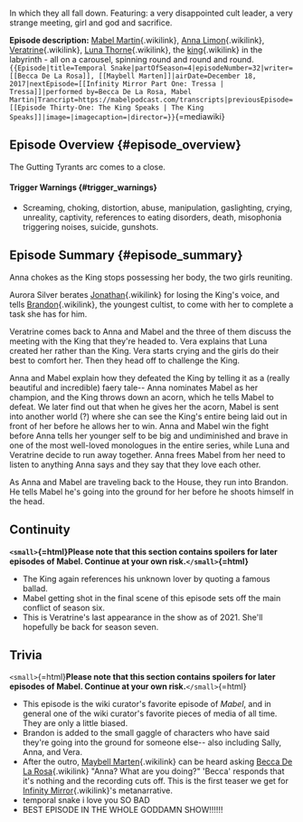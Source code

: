 In which they all fall down. Featuring: a very disappointed cult leader,
a very strange meeting, girl and god and sacrifice.

**Episode description:** [Mabel
Martin](Mabel_Martin "Mabel Martin"){.wikilink}, [Anna
Limon](Anna_Limón "Anna Limon"){.wikilink},
[Veratrine](Veratrine "Veratrine"){.wikilink}, [Luna
Thorne](Luna_Thorne "Luna Thorne"){.wikilink}, the
[king](The_King "king"){.wikilink} in the labyrinth - all on a carousel,
spinning round and round and round.
`{{Episode|title=Temporal Snake|partOfSeason=4|episodeNumber=32|writer=[[Becca De La Rosa]], [[Maybell Marten]]|airDate=December 18, 2017|nextEpisode=[[Infinity Mirror Part One: Tressa | Tressa]]|performed by=Becca De La Rosa, Mabel Martin|Trancript=https://mabelpodcast.com/transcripts|previousEpisode=[[Episode Thirty-One: The King Speaks | The King Speaks]]|image=|imagecaption=|director=}}`{=mediawiki}

## Episode Overview {#episode_overview}

The Gutting Tyrants arc comes to a close.

#### **Trigger Warnings** {#trigger_warnings}

- Screaming, choking, distortion, abuse, manipulation, gaslighting,
  crying, unreality, captivity, references to eating disorders, death,
  misophonia triggering noises, suicide, gunshots.

## Episode Summary {#episode_summary}

Anna chokes as the King stops possessing her body, the two girls
reuniting.

Aurora Silver berates [Jonathan](Jonathan_Mills "Jonathan"){.wikilink}
for losing the King\'s voice, and tells
[Brandon](Brandon "Brandon"){.wikilink}, the youngest cultist, to come
with her to complete a task she has for him.

Veratrine comes back to Anna and Mabel and the three of them discuss the
meeting with the King that they\'re headed to. Vera explains that Luna
created her rather than the King. Vera starts crying and the girls do
their best to comfort her. Then they head off to challenge the King.

Anna and Mabel explain how they defeated the King by telling it as a
(really beautiful and incredible) faery tale\-- Anna nominates Mabel as
her champion, and the King throws down an acorn, which he tells Mabel to
defeat. We later find out that when he gives her the acorn, Mabel is
sent into another world (?) where she can see the King\'s entire being
laid out in front of her before he allows her to win. Anna and Mabel win
the fight before Anna tells her younger self to be big and undiminished
and brave in one of the most well-loved monologues in the entire series,
while Luna and Veratrine decide to run away together. Anna frees Mabel
from her need to listen to anything Anna says and they say that they
love each other.

As Anna and Mabel are traveling back to the House, they run into
Brandon. He tells Mabel he\'s going into the ground for her before he
shoots himself in the head.

## Continuity

**`<small>`{=html}Please note that this section contains spoilers for
later episodes of Mabel. Continue at your own risk.`</small>`{=html}**

- The King again references his unknown lover by quoting a famous
  ballad.
- Mabel getting shot in the final scene of this episode sets off the
  main conflict of season six.
- This is Veratrine\'s last appearance in the show as of 2021. She\'ll
  hopefully be back for season seven.

## Trivia

`<small>`{=html}**Please note that this section contains spoilers for
later episodes of Mabel. Continue at your own risk.**`</small>`{=html}

- This episode is the wiki curator\'s favorite episode of *Mabel*, and
  in general one of the wiki curator\'s favorite pieces of media of all
  time. They are only a little biased.
- Brandon is added to the small gaggle of characters who have said
  they\'re going into the ground for someone else\-- also including
  Sally, Anna, and Vera.
- After the outro, [Maybell
  Marten](Maybell_Marten "Maybell Marten"){.wikilink} can be heard
  asking [Becca De La
  Rosa](Becca_De_La_Rosa "Becca De La Rosa"){.wikilink} \"Anna? What are
  you doing?\" \'Becca\' responds that it\'s nothing and the recording
  cuts off. This is the first teaser we get for [Infinity
  Mirror](Infinity_Mirror "Infinity Mirror"){.wikilink}\'s
  metanarrative.
- temporal snake i love you SO BAD
- BEST EPISODE IN THE WHOLE GODDAMN SHOW!!!!!!
